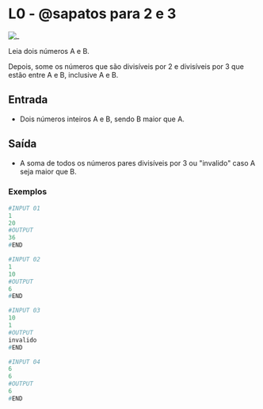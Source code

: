 # L0 - @sapatos para 2 e 3

![_](cover.jpg)

Leia dois números A e B.

Depois, some os números que são divisíveis por 2 e divisíveis por 3 que estão entre A e B, inclusive A e B.

## Entrada

- Dois números inteiros A e B, sendo B maior que A.

## Saída

- A soma de todos os números pares divisíveis por 3 ou "invalido" caso A seja maior que B.

### Exemplos

``` py
#INPUT 01
1
20
#OUTPUT
36
#END

#INPUT 02
1
10
#OUTPUT
6
#END

#INPUT 03
10
1
#OUTPUT
invalido
#END

#INPUT 04
6
6
#OUTPUT
6
#END
```

